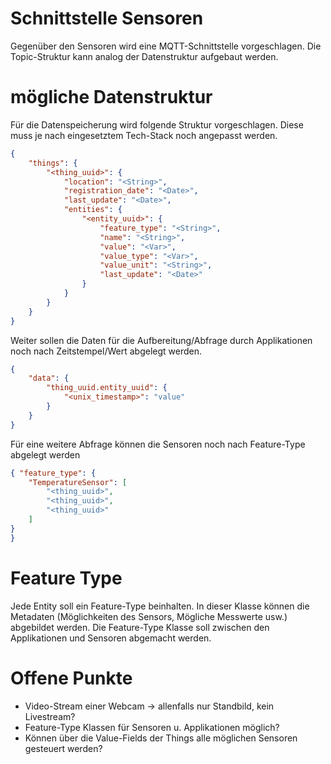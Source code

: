 # Schnittstelle Sensoren 

Gegenüber den Sensoren wird eine MQTT-Schnittstelle vorgeschlagen.
Die Topic-Struktur kann analog der Datenstruktur aufgebaut werden. 


# mögliche Datenstruktur
Für die Datenspeicherung wird folgende Struktur vorgeschlagen. 
Diese muss je nach eingesetztem Tech-Stack noch angepasst werden. 

```json
{
    "things": {
        "<thing_uuid>": {
            "location": "<String>",
            "registration_date": "<Date>",
            "last_update": "<Date>",
            "entities": {
                "<entity_uuid>": {
                    "feature_type": "<String>",
                    "name": "<String>",
                    "value": "<Var>",
                    "value_type": "<Var>", 
                    "value_unit": "<String>",
                    "last_update": "<Date>"
                }
            }
        }
    }
}
```

Weiter sollen die Daten für die Aufbereitung/Abfrage durch Applikationen noch nach Zeitstempel/Wert abgelegt werden.

```json
{
    "data": {
        "thing_uuid.entity_uuid": {
            "<unix_timestamp>": "value"
        }
    }
}
```

Für eine weitere Abfrage können die Sensoren noch nach Feature-Type abgelegt werden
```json
{ "feature_type": {
    "TemperatureSensor": [
        "<thing_uuid>",
        "<thing_uuid>",
        "<thing_uuid>"
    ]
}
}
```

# Feature Type
Jede Entity soll ein Feature-Type beinhalten. In dieser Klasse können die Metadaten (Möglichkeiten des Sensors, Mögliche Messwerte usw.) abgebildet werden. Die Feature-Type Klasse soll zwischen den Applikationen und Sensoren abgemacht werden. 


# Offene Punkte 
* Video-Stream einer Webcam -> allenfalls nur Standbild, kein Livestream? 
* Feature-Type Klassen für Sensoren u. Applikationen möglich? 
* Können über die Value-Fields der Things alle möglichen Sensoren gesteuert werden? 
